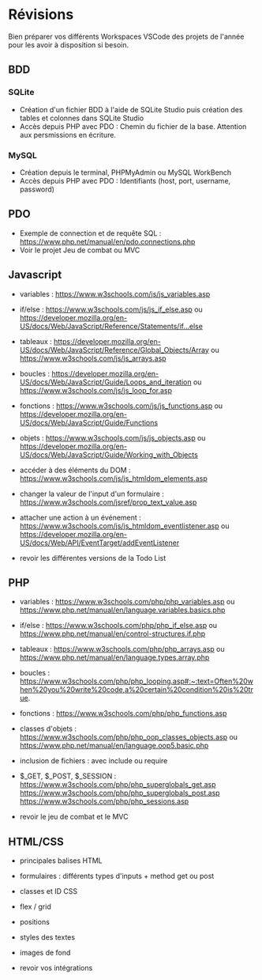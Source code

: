 # Révisions

Bien préparer vos différents Workspaces VSCode des projets de l'année pour les avoir à disposition si besoin.

## BDD

### SQLite 
- Création d'un fichier BDD à l'aide de SQLite Studio puis création des tables et colonnes dans SQLite Studio
- Accès depuis PHP avec PDO : Chemin du fichier de la base. Attention aux persmissions en écriture.

### MySQL
- Création depuis le terminal, PHPMyAdmin ou MySQL WorkBench
- Accès depuis PHP avec PDO : Identifiants (host, port, username, password)

## PDO
- Exemple de connection et de requête SQL : https://www.php.net/manual/en/pdo.connections.php
- Voir le projet Jeu de combat ou MVC

## Javascript
- variables : https://www.w3schools.com/js/js_variables.asp
- if/else : https://www.w3schools.com/js/js_if_else.asp ou https://developer.mozilla.org/en-US/docs/Web/JavaScript/Reference/Statements/if...else
- tableaux : https://developer.mozilla.org/en-US/docs/Web/JavaScript/Reference/Global_Objects/Array ou https://www.w3schools.com/js/js_arrays.asp
- boucles : https://developer.mozilla.org/en-US/docs/Web/JavaScript/Guide/Loops_and_iteration ou https://www.w3schools.com/js/js_loop_for.asp 
- fonctions : https://www.w3schools.com/js/js_functions.asp ou https://developer.mozilla.org/en-US/docs/Web/JavaScript/Guide/Functions
- objets : https://www.w3schools.com/js/js_objects.asp ou https://developer.mozilla.org/en-US/docs/Web/JavaScript/Guide/Working_with_Objects

- accéder à des éléments du DOM : https://www.w3schools.com/js/js_htmldom_elements.asp
- changer la valeur de l'input d'un formulaire : https://www.w3schools.com/jsref/prop_text_value.asp
- attacher une action à un événement : https://www.w3schools.com/js/js_htmldom_eventlistener.asp ou https://developer.mozilla.org/en-US/docs/Web/API/EventTarget/addEventListener 

- revoir les différentes versions de la Todo List

## PHP
- variables : https://www.w3schools.com/php/php_variables.asp ou https://www.php.net/manual/en/language.variables.basics.php
- if/else : https://www.w3schools.com/php/php_if_else.asp ou https://www.php.net/manual/en/control-structures.if.php
- tableaux : https://www.w3schools.com/php/php_arrays.asp ou https://www.php.net/manual/en/language.types.array.php
- boucles : https://www.w3schools.com/php/php_looping.asp#:~:text=Often%20when%20you%20write%20code,a%20certain%20condition%20is%20true.
- fonctions : https://www.w3schools.com/php/php_functions.asp
- classes d'objets : https://www.w3schools.com/php/php_oop_classes_objects.asp ou https://www.php.net/manual/en/language.oop5.basic.php
- inclusion de fichiers : avec include ou require
- $_GET, $_POST, $_SESSION : https://www.w3schools.com/php/php_superglobals_get.asp  https://www.w3schools.com/php/php_superglobals_post.asp https://www.w3schools.com/php/php_sessions.asp

- revoir le jeu de combat et le MVC

## HTML/CSS
- principales balises HTML
- formulaires : différents types d'inputs + method get ou post
- classes et ID CSS
- flex / grid
- positions
- styles des textes
- images de fond

- revoir vos intégrations
